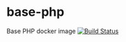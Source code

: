 # base-php
Base PHP docker image
[![Build Status](https://travis-ci.org/akhfa/base-php.svg?branch=master)](https://travis-ci.org/akhfa/base-php)
